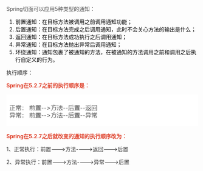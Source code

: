 <font style="color:rgb(77, 77, 77);">Spring切面可以应用5种类型的通知：</font>

1. <font style="color:rgb(0, 0, 0);">前置通知：在目标方法被调用之前调用通知功能；</font>
2. <font style="color:rgb(0, 0, 0);">后置通知：在目标方法完成之后调用通知，此时不会关心方法的输出是什么；</font>
3. <font style="color:rgb(0, 0, 0);">返回通知：在目标方法成功执行之后调用通知；</font>
4. <font style="color:rgb(0, 0, 0);">异常通知：在目标方法抛出异常后调用通知；</font>
5. <font style="color:rgb(0, 0, 0);">环绕通知：通知包裹了被通知的方法，在被通知的方法调用之前和调用之后执行自定义的行为。</font>



执行顺序：

**<font style="color:rgb(223, 64, 42);">Spring在5.2.7之前的执行顺序是：</font>**

![image-1725898504889](./assets/image-1725898504889.png)

**<font style="color:rgb(223, 64, 42);">Spring在5.2.7之后就改变的通知的执行顺序改为：</font>**

<font style="color:rgb(51, 51, 51);">1、正常执行：前置--->方法---->返回--->后置</font>

<font style="color:rgb(51, 51, 51);">2、异常执行：前置--->方法---->异常--->后置</font>

<font style="color:rgb(51, 51, 51);"></font>

<font style="color:rgb(51, 51, 51);"></font>

